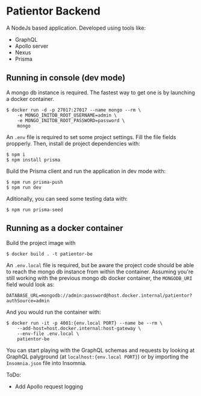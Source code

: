 # Patientor Backend
A NodeJs based application. Developed using tools like:
- GraphQL
- Apollo server
- Nexus
- Prisma

## Running in console (dev mode)
A mongo db instance is required. The fastest way to get one is by launching a docker container.
```console
$ docker run -d -p 27017:27017 --name mongo --rm \
    -e MONGO_INITDB_ROOT_USERNAME=admin \
    -e MONGO_INITDB_ROOT_PASSWORD=password \
    mongo
```
An `.env` file is required to set some project settings. Fill the file fields propperly. Then, install de project dependencies with:
```console 
$ npm i
$ npm install prisma
```

Build the Prisma client and run the application in dev mode with:
```console 
$ npm run prisma-push
$ npm run dev
```

Aditionally, you can seed some testing data with:
```console
$ npm run prisma-seed
```

## Running as a docker container
Build the project image with 
```console
$ docker build . -t patientor-be
```
An `.env.local` file is required, but be aware the project code should be able to reach the mongo db instance from within the container. Assuming you're still working with the previous mongo db docker container, the `MONGODB_URI` field would look as:
```
DATABASE_URL=mongodb://admin:password@host.docker.internal/patientor?authSource=admin
```

And you would run the container with:
```console
$ docker run -it -p 4001:{env.local PORT} --name be --rm \
    --add-host=host.docker.internal:host-gateway \
    --env-file .env.local \
    patientor-be
```

You can start playing with the GraphQL schemas and requests by looking at GraphQL palyground (at `localhost:{env.local PORT}`) or by importing the `Insomnia.json` file into Insomnia.

ToDo:
- Add Apollo request logging